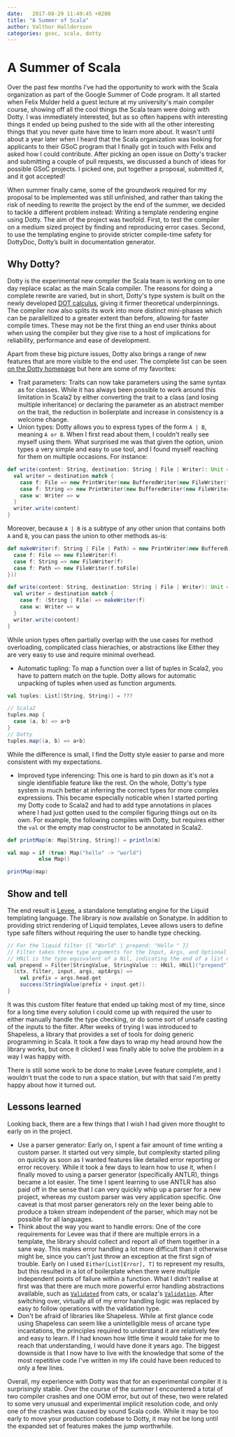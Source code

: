 ```yaml
---
date:   2017-08-29 11:49:45 +0200
title: "A Summer of Scala"
author: Valthor Halldorsson
categories: gsoc, scala, dotty
---
```

# A Summer of Scala
Over the past few months I’ve had the opportunity to work with the Scala organization as part of the Google Summer of Code program. It all started when Felix Mulder held a guest lecture at my university's main compiler course, showing off all the cool things the Scala team were doing with Dotty. I was immediately interested, but as so often happens with interesting things it ended up being pushed to the side with all the other interesting things that you never quite have time to learn more about. It wasn't until about a year later when I heard that the Scala organization was looking for applicants to their GSoC program that I finally got in touch with Felix and asked how I could contribute. After picking an open issue on Dotty's tracker and submitting a couple of pull requests, we discussed a bunch of ideas for possible GSoC projects. I picked one, put together a proposal, submitted it, and it got accepted!

When summer finally came, some of the groundwork required for my proposal to be implemented was still unfinished, and rather than taking the risk of needing to rewrite the project by the end of the summer, we decided to tackle a different problem instead: Writing a template rendering engine using Dotty. The aim of the project was twofold. First, to test the compiler on a medium sized project by finding and reproducing error cases. Second, to use the templating engine to provide stricter compile-time safety for DottyDoc, Dotty’s built in documentation generator.

## Why Dotty?

Dotty is the experimental new compiler the Scala team is working on to one day replace scalac as the main Scala compiler. The reasons for doing a complete rewrite are varied, but in short, Dotty's type system is built on the newly developed [DOT calculus](http://www.scala-lang.org/blog/2016/02/03/essence-of-scala.html), giving it firmer theoretical underpinnings. The compiler now also splits its work into more distinct mini-phases which can be parallellized to a greater extent than before, allowing for faster compile times. These may not be the first thing an end user thinks about when using the compiler but they give rise to a host of implications for reliability, performance and ease of development.

Apart from these big picture issues, Dotty also brings a range of new features that are more visible to the end user. The complete list can be seen [on the Dotty homepage](http://dotty.epfl.ch/#so-features) but here are some of my favorites:
- Trait parameters: Traits can now take parameters using the same syntax as for classes. While it has always been possible to work around this limitation in Scala2 by either converting the trait to a class (and losing multiple inheritance) or declaring the parameter as an abstract member on the trait, the reduction in boilerplate and increase in consistency is a welcome change. 
- Union types: Dotty allows you to express types of the form `A | B`, meaning `A or B`. When I first read about them, I couldn't really see myself using them. What surprised me was that given the option, union types a very simple and easy to use tool, and I found myself reaching for them on multiple occasions. For instance:
```scala
def write(content: String, destination: String | File | Writer): Unit = {
  val writer = destination match {
    case f: File => new PrintWriter(new BufferedWriter(new FileWriter(f)))
    case f: String => new PrintWriter(new BufferedWriter(new FileWriter(f)))
    case w: Writer => w
  }
  writer.write(content)
}
```
Moreover, because `A | B` is a subtype of any other union that contains both `A` and `B`, you can pass the union to other methods as-is:
```scala
def makeWriter(f: String | File | Path) = new PrintWriter(new BufferedWriter(f match {
  case f: File => new FileWriter(f)
  case f: String => new FileWriter(f)
  case f: Path => new FileWriter(f.toFile)
}))

def write(content: String, destination: String | File | Writer): Unit = {
  val writer = destination match {
    case f: (String | File) => makeWriter(f)
    case w: Writer => w
  }
  writer.write(content)
}
```

While union types often partially overlap with the use cases for method overloading, complicated class hierachies, or abstractions like Either they are very easy to use and require minimal overhead.
- Automatic tupling: To map a function over a list of tuples in Scala2, you have to pattern match on the tuple. Dotty allows for automatic unpacking of tuples when used as function arguments.
```scala
val tuples: List[(String, String)] = ???

// Scala2
tuples.map {
  case (a, b) => a+b
}
// Dotty
tuples.map((a, b) => a+b)
```
While the difference is small, I find the Dotty style easier to parse and more consistent with my expectations.

- Improved type inferencing: This one is hard to pin down as it's not a single identifiable feature like the rest. On the whole, Dotty's type system is much better at inferring the correct types for more complex expressions. This became especially noticable when I started porting my Dotty code to Scala2 and had to add type annotations in places where I had just gotten used to the compiler figuring things out on its own. For example, the following compiles with Dotty, but requires either the `val` or the empty map constructor to be annotated in Scala2.
```scala
def printMap(m: Map[String, String]) = println(m)

val map = if (true) Map("hello" -> "world")
          else Map()

printMap(map)
```

## Show and tell
The end result is [Levee](https://github.com/vlthr/levee), a standalone templating engine for the Liquid templating language. The library is now available on Sonatype. In addition to providing strict rendering of Liquid templates, Levee allows users to define type safe filters without requiring the user to handle type checking.

```scala
// For the liquid filter {{ "World" | prepend: "Hello " }}
// Filter takes three type arguments for the Input, Args, and Optional Args respectively
// HNil is the type equivalent of a Nil, indicating the end of a list of types
val prepend = Filter[StringValue, StringValue :: HNil, HNil]("prepend") {
  (ctx, filter, input, args, optArgs) =>
    val prefix = args.head.get
    success(StringValue(prefix + input.get))
}
```

It was this custom filter feature that ended up taking most of my time, since for a long time every solution I could come up with required the user to either manually handle the type checking, or do some sort of unsafe casting of the inputs to the filter. After weeks of trying I was introduced to Shapeless, a library that provides a set of tools for doing generic programming in Scala. It took a few days to wrap my head around how the library works, but once it clicked I was finally able to solve the problem in a way I was happy with.

There is still some work to be done to make Levee feature complete, and I wouldn’t trust the code to run a space station, but with that said I'm pretty happy about how it turned out.

## Lessons learned
Looking back, there are a few things that I wish I had given more thought to early on in the project.
- Use a parser generator: Early on, I spent a fair amount of time writing a custom parser. It started out very simple, but complexity started piling on quickly as soon as I wanted features like detailed error reporting or error recovery. While it took a few days to learn how to use it, when I finally moved to using a parser generator (specifically ANTLR), things became a lot easier. The time I spent learning to use ANTLR has also paid off in the sense that I can very quickly whip up a parser for a new project, whereas my custom parser was very application specific. One caveat is that most parser generators rely on the lexer being able to produce a token stream independent of the parser, which may not be possible for all languages.
- Think about the way you want to handle errors: One of the core requirements for Levee was that if there are multiple errors in a template, the library should collect and report all of them together in a sane way. This makes error handling a lot more difficult than it otherwise might be, since you can't just throw an exception at the first sign of trouble. Early on I used `Either[List[Error], T]` to represent my results, but this resulted in a lot of boilerplate when there were multiple independent points of failure within a function. What I didn't realise at first was that there are much more powerful error handling abstractions available, such as [`Validated`](https://typelevel.org/cats/datatypes/validated.html) from cats, or scalaz's [`Validation`](http://eed3si9n.com/learning-scalaz/Validation.html). After switching over, virtually all of my error handling logic was replaced by easy to follow operations with the validation type.
- Don't be afraid of libraries like Shapeless. While at first glance code using Shapeless can seem like a unintelligible mess of arcane type incantations, the principles required to understand it are relatively few and easy to learn. If I had known how little time it would take for me to reach that understanding, I would have done it years ago. The biggest downside is that I now have to live with the knowledge that some of the most repetitive code I've written in my life could have been reduced to only a few lines.

Overall, my experience with Dotty was that for an experimental compiler it is surprisingly stable. Over the course of the summer I encountered a total of two compiler crashes and one OOM error, but out of these, two were related to some very unusual and experimental implicit resolution code, and only one of the crashes was caused by sound Scala code. While it may be too early to move your production codebase to Dotty, it may not be long until the expanded set of features makes the jump worthwhile.
